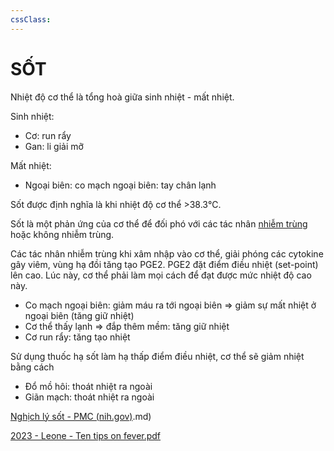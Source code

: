 ```yaml
---
cssClass: 
---
```

# SỐT  
Nhiệt độ cơ thể là tổng hoà giữa sinh nhiệt - mất nhiệt.  
  
Sinh nhiệt:  
- Cơ: run rẩy  
- Gan: li giải mỡ  
  
Mất nhiệt:  
- Ngoại biên: co mạch ngoại biên: tay chân lạnh  
  
Sốt được định nghĩa là khi nhiệt độ cơ thể >38.3℃.  
  
Sốt là một phản ứng của cơ thể để đối phó với các tác nhân [nhiễm trùng](nhi%E1%BB%85m%20tr%C3%B9ng.md) hoặc không nhiễm trùng.  
  
Các tác nhân nhiễm trùng khi xâm nhập vào cơ thể, giải phóng các cytokine gây viêm, vùng hạ đồi tăng tạo PGE2. PGE2 đặt điểm điều nhiệt (set-point) lên cao. Lúc này, cơ thể phải làm mọi cách để đạt được mức nhiệt độ cao này.  
- Co mạch ngoại biên: giảm máu ra tới ngoại biên => giảm sự mất nhiệt ở ngoại biên (tăng giữ nhiệt)  
- Cơ thể thấy lạnh => đắp thêm mềm: tăng giữ nhiệt  
- Cơ run rẩy: tăng tạo nhiệt  
  
Sử dụng thuốc hạ sốt làm hạ thấp điểm điều nhiệt, cơ thể sẽ giảm nhiệt bằng cách  
- Đổ mồ hôi: thoát nhiệt ra ngoài  
- Giãn mạch: thoát nhiệt ra ngoài  
  
[Nghịch lý sốt - PMC (nih.gov)](nih.gov).md)  
  
[2023 - Leone - Ten tips on fever.pdf](%3Cfile:///G:My%20Drive2023%20-%20Leone%20-%20Ten%20tips%20on%20fever.pdf%3E.md)  
